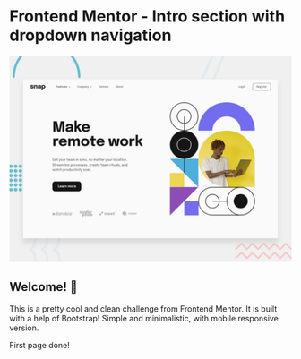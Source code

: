 # Frontend Mentor - Intro section with dropdown navigation

![Design preview for the Intro section with dropdown navigation coding challenge](./design/desktop-preview.jpg)

## Welcome! 👋

This is a pretty cool and clean challenge from Frontend Mentor. It is built with a help of Bootstrap!
Simple and minimalistic, with mobile responsive version.

First page done!

